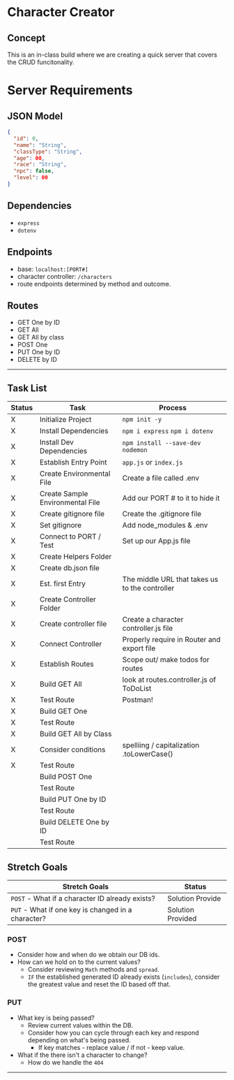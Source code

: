 # Character Creator

## Concept

This is an in-class build where we are creating a quick server that covers the CRUD funcitonality.

# Server Requirements

## JSON Model

```json
{
  "id": 0,
  "name": "String",
  "classType": "String",
  "age": 00,
  "race": "String",
  "npc": false,
  "level": 00
}
```

## Dependencies

- `express`
- `dotenv`

## Endpoints

- base: `localhost:[PORT#]`
- character controller: `/characters`
- route endpoints determined by method and outcome.

## Routes

- GET One by ID
- GET All
- GET All by class
- POST One
- PUT One by ID
- DELETE by ID

---

## Task List

| Status | Task                             | Process                                        |
| ------ | -------------------------------- | ---------------------------------------------- |
| X      | Initialize Project               | `npm init -y`                                  |
| X      | Install Dependencies             | `npm i express` `npm i dotenv`                 |
| X      | Install Dev Dependencies         | `npm install --save-dev nodemon`               |
| X      | Establish Entry Point            | `app.js` or `index.js`                         |
| X      | Create Environmental File        | Create a file called .env                      |
| X      | Create Sample Environmental File | Add our PORT # to it to hide it                |
| X      | Create gitignore file            | Create the .gitignore file                     |
| X      | Set gitignore                    | Add node_modules & .env                        |
| X      | Connect to PORT / Test           | Set up our App.js file                         |
| X      | Create Helpers Folder            |                                                |
| X      | Create db.json file              |                                                |
| X      | Est. first Entry                 | The middle URL that takes us to the controller |
| X      | Create Controller Folder         |                                                |
| X      | Create controller file           | Create a character controller.js file          |
| X      | Connect Controller               | Properly require in Router and export file     |
| X      | Establish Routes                 | Scope out/ make todos for routes               |
| X      | Build GET All                    | look at routes.controller.js of ToDoList       |
| X      | Test Route                       | Postman!                                       |
| X      | Build GET One                    |                                                |
| X      | Test Route                       |                                                |
| X      | Build GET All by Class           |                                                |
| X      | Consider conditions              | spelliing / capitalization .toLowerCase()      |
| X      | Test Route                       |                                                |
|        | Build POST One                   |                                                |
|        | Test Route                       |                                                |
|        | Build PUT One by ID              |                                                |
|        | Test Route                       |                                                |
|        | Build DELETE One by ID           |                                                |
|        | Test Route                       |                                                |

## Stretch Goals

| Stretch Goals                                      | Status            |
| -------------------------------------------------- | ----------------- |
| `POST` - What if a character ID already exists?    | Solution Provide  |
| `PUT` - What if one key is changed in a character? | Solution Provided |

### POST

- Consider how and when do we obtain our DB ids.
- How can we hold on to the current values?
  - Consider reviewing `Math` methods and `spread`.
  - `IF` the established generated ID already exists (`includes`), consider the greatest value and reset the ID based off that.

### PUT

- What key is being passed?
  - Review current values within the DB.
  - Consider how you can cycle through each key and respond depending on what's being passed.
    - If key matches - replace value / if not - keep value.
- What if the there isn't a character to change?
  - How do we handle the `404`

---
